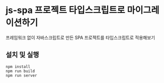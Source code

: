 # js-spa 프로젝트 타입스크립트로 마이그레이션하기

프레임워크 없이 자바스크립트로 만든 SPA 프로젝트를 타입스크립트로 적용해보기

## 설치 및 실행

```
npm install
npm run build
npm run server
```
